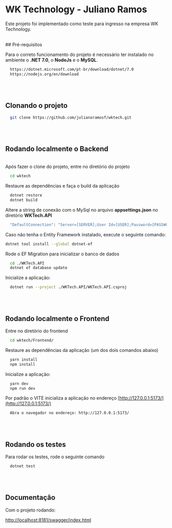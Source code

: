 # WK Technology - Juliano Ramos

Este projeto foi implementado como teste para ingresso na empresa WK Technology.

<br />
## Pré-requisitos

Para o correto funcionamento do projeto é necessário ter instalado no ambiente o **.NET 7.0**, o **NodeJs** e o **MySQL**.

```bash
  https://dotnet.microsoft.com/pt-br/download/dotnet/7.0
  https://nodejs.org/en/download
```

<br /><br />

## Clonando o projeto

```bash
  git clone https://github.com/julianoramosf/wktech.git
```

<br /><br />

## Rodando localmente o Backend

<br />
Após fazer o clone do projeto, entre no diretório do projeto

```bash
  cd wktech
```

Restaure as dependências e faça o build da aplicação

```bash
  dotnet restore
  dotnet build
```

Altere a string de conexão com o MySql no arquivo **appsettings.json** no diretório **WKTech.API**

```bash
  "DefaultConnection": "Server=[SERVER];User Id=[USER];Password=[PASSWORD];Database=[DATABASE]"
```

Caso não tenha o Entity Framework instalado, execute o seguinte comando:
```bash
dotnet tool install --global dotnet-ef
```

Rode o EF Migration para inicializar o banco de dados

```bash
  cd ./WKTech.API
  dotnet ef database update
```



Inicialize a aplicação:

```bash
  dotnet run --project ./WKTech.API/WKTech.API.csproj
```

<br /><br />

## Rodando localmente o Frontend

Entre no diretório do frontend

```bash
  cd wktech/Frontend/      
```

Restaure as dependências da aplicação (um dos dois comandos abaixo)

```bash
  yarn install
  npm install
```

Inicialize a aplicação:

```bash
  yarn dev
  npm run dev
```


Por padrão o VITE inicializa a aplicação no endereço [http://127.0.0.1:5173/](http://127.0.0.1:5173/)

```bash
  Abra o navegador no endereço: http://127.0.0.1:5173/
```
<br /><br />
## Rodando os testes

Para rodar os testes, rode o seguinte comando

```bash
  dotnet test
```
<br /><br />
## Documentação

Com o projeto rodando:

[http://localhost:8181/swagger/index.html](http://localhost:8181/swagger/index.html)
